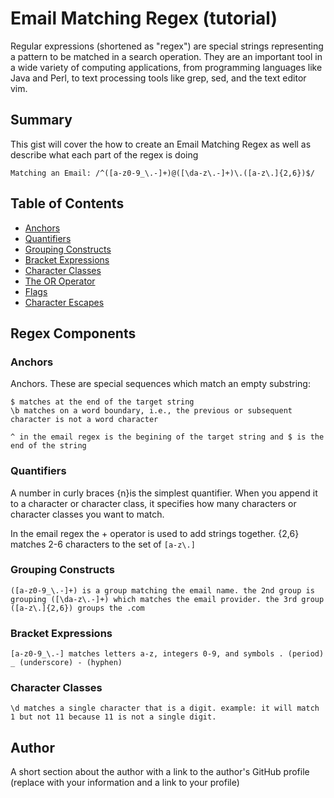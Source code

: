 # Email Matching Regex (tutorial)

Regular expressions (shortened as "regex") are special strings representing a pattern to be matched in a search operation. They are an important tool in a wide variety of computing applications, from programming languages like Java and Perl, to text processing tools like grep, sed, and the text editor vim.

## Summary

This gist will cover the how to create an Email Matching Regex as well as describe what each part of the regex is doing

```
Matching an Email: /^([a-z0-9_\.-]+)@([\da-z\.-]+)\.([a-z\.]{2,6})$/
```

## Table of Contents

- [Anchors](#anchors)
- [Quantifiers](#quantifiers)
- [Grouping Constructs](#grouping-constructs)
- [Bracket Expressions](#bracket-expressions)
- [Character Classes](#character-classes)
- [The OR Operator](#the-or-operator)
- [Flags](#flags)
- [Character Escapes](#character-escapes)

## Regex Components

### Anchors

Anchors. These are special sequences which match an empty substring:
```^ matches at the beginning of the target string
$ matches at the end of the target string
\b matches on a word boundary, i.e., the previous or subsequent character is not a word character

^ in the email regex is the begining of the target string and $ is the end of the string
```
### Quantifiers
A number in curly braces {n}is the simplest quantifier. 
When you append it to a character or character class, it specifies how many characters or character classes you want to match. 

In the email regex the + operator is used to add strings together. {2,6} matches 2-6 characters to the set of ```[a-z\.]```


### Grouping Constructs

```
([a-z0-9_\.-]+) is a group matching the email name. the 2nd group is grouping ([\da-z\.-]+) which matches the email provider. the 3rd group ([a-z\.]{2,6}) groups the .com 
```

### Bracket Expressions
```
[a-z0-9_\.-] matches letters a-z, integers 0-9, and symbols . (period) _ (underscore) - (hyphen)
```
### Character Classes
```
\d matches a single character that is a digit. example: it will match 1 but not 11 because 11 is not a single digit.
```

## Author

A short section about the author with a link to the author's GitHub profile (replace with your information and a link to your profile)

